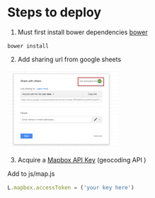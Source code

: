 # Steps to deploy

1) Must first install bower dependencies [bower](https://bower.io/)
```
bower install
```

2) Add sharing url from google sheets
<img src = "https://github.com/remmi11/zip-tracking/blob/master/img/sharing.png" width="250">

3) Acquire a [Mapbox API Key](https://www.mapbox.com/) (geocoding API )

Add to js/map.js

```javascript
L.mapbox.accessToken = ('your key here')
```